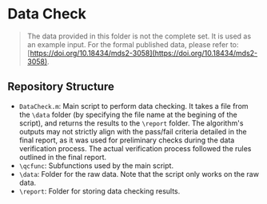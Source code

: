 # Data Check

> The data provided in this folder is not the complete set. It is used as an example input. For the formal published data, please refer to: [https://doi.org/10.18434/mds2-3058](https://doi.org/10.18434/mds2-3058).

## Repository Structure
- `DataCheck.m`: Main script to perform data checking. It takes a file from the `\data` folder (by specifying the file name at the begining of the script), and returns the results to the `\report` folder. The algorithm's outputs may not strictly align with the pass/fail criteria detailed in the final report, as it was used for preliminary checks during the data verification process. The actual verification process followed the rules outlined in the final report.
- `\qcfunc`: Subfunctions used by the main script.
- `\data`: Folder for the raw data. Note that the script only works on the raw data.
- `\report`: Folder for storing data checking results.

